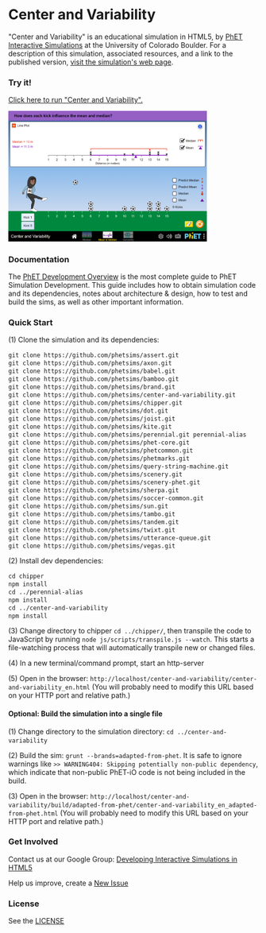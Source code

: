 Center and Variability
=============
"Center and Variability" is an educational simulation in HTML5, by <a href="https://phet.colorado.edu/" target="_blank">PhET
Interactive Simulations</a>
at the University of Colorado Boulder. For a description of this simulation, associated resources, and a link to the
published version,
<a href="https://phet.colorado.edu/en/simulation/center-and-variability" target="_blank">visit the simulation's web page</a>.

### Try it!

<a href="https://phet.colorado.edu/sims/html/center-and-variability/latest/center-and-variability_en.html" target="_blank">Click here to
run "Center and Variability".</a>

<a href="https://phet.colorado.edu/sims/html/center-and-variability/latest/center-and-variability_en.html" target="_blank">
<img src="https://raw.githubusercontent.com/phetsims/center-and-variability/main/assets/center-and-variability-screenshot.png" alt="Screenshot" style="width: 400px;"/>
</a>

### Documentation

The <a href="https://github.com/phetsims/phet-info/blob/main/doc/phet-development-overview.md" target="_blank">PhET
Development Overview</a> is the most complete guide to PhET Simulation Development. This guide includes how to obtain
simulation code and its dependencies, notes about architecture & design, how to test and build the sims, as well as
other important information.

### Quick Start

(1) Clone the simulation and its dependencies:

```
git clone https://github.com/phetsims/assert.git
git clone https://github.com/phetsims/axon.git
git clone https://github.com/phetsims/babel.git
git clone https://github.com/phetsims/bamboo.git
git clone https://github.com/phetsims/brand.git
git clone https://github.com/phetsims/center-and-variability.git
git clone https://github.com/phetsims/chipper.git
git clone https://github.com/phetsims/dot.git
git clone https://github.com/phetsims/joist.git
git clone https://github.com/phetsims/kite.git
git clone https://github.com/phetsims/perennial.git perennial-alias
git clone https://github.com/phetsims/phet-core.git
git clone https://github.com/phetsims/phetcommon.git
git clone https://github.com/phetsims/phetmarks.git
git clone https://github.com/phetsims/query-string-machine.git
git clone https://github.com/phetsims/scenery.git
git clone https://github.com/phetsims/scenery-phet.git
git clone https://github.com/phetsims/sherpa.git
git clone https://github.com/phetsims/soccer-common.git
git clone https://github.com/phetsims/sun.git
git clone https://github.com/phetsims/tambo.git
git clone https://github.com/phetsims/tandem.git
git clone https://github.com/phetsims/twixt.git
git clone https://github.com/phetsims/utterance-queue.git
git clone https://github.com/phetsims/vegas.git
```

(2) Install dev dependencies:

```
cd chipper
npm install
cd ../perennial-alias
npm install
cd ../center-and-variability
npm install
```

(3) Change directory to chipper `cd ../chipper/`, then transpile the code to JavaScript by
running `node js/scripts/transpile.js --watch`. This starts a file-watching process that will automatically transpile
new or changed files.

(4) In a new terminal/command prompt, start an http-server

(5) Open in the browser: `http://localhost/center-and-variability/center-and-variability_en.html` (You will probably need to modify this
URL based on your HTTP port and relative path.)

#### Optional: Build the simulation into a single file

(1) Change directory to the simulation directory: `cd ../center-and-variability`

(2) Build the sim: `grunt --brands=adapted-from-phet`. It is safe to ignore warnings
like `>> WARNING404: Skipping potentially non-public dependency`, which indicate that non-public PhET-iO code is not
being included in the build.

(3) Open in the
browser: `http://localhost/center-and-variability/build/adapted-from-phet/center-and-variability_en_adapted-from-phet.html` (You will
probably need to modify this URL based on your HTTP port and relative path.)

### Get Involved

Contact us at our Google
Group: <a href="http://groups.google.com/forum/#!forum/developing-interactive-simulations-in-html5" target="_blank">
Developing Interactive Simulations in HTML5</a>

Help us improve, create a <a href="http://github.com/phetsims/center-and-variability/issues/new" target="_blank">New Issue</a>

### License

See the <a href="https://github.com/phetsims/center-and-variability/blob/main/LICENSE" target="_blank">LICENSE</a>
